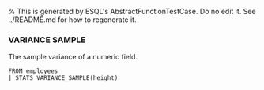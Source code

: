% This is generated by ESQL's AbstractFunctionTestCase. Do no edit it. See ../README.md for how to regenerate it.

### VARIANCE SAMPLE
The sample variance of a numeric field.

```esql
FROM employees
| STATS VARIANCE_SAMPLE(height)
```
